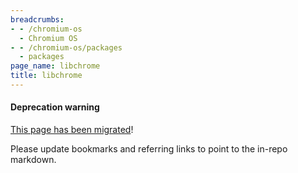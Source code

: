 ```yaml
---
breadcrumbs:
- - /chromium-os
  - Chromium OS
- - /chromium-os/packages
  - packages
page_name: libchrome
title: libchrome
---
```


#### Deprecation warning

[This page has been
migrated](https://www.chromium.org/chromium-os/developer-library/guides/infrastructure/libchrome/)!

Please update bookmarks and referring links to point to the in-repo markdown.
